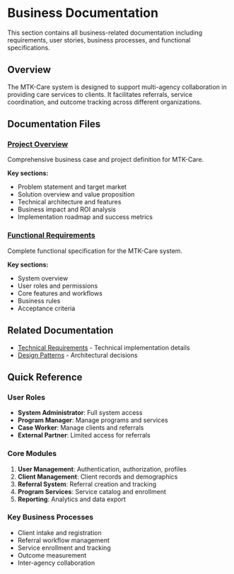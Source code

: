 # Business Documentation

This section contains all business-related documentation including requirements, user stories, business processes, and functional specifications.

## Overview

The MTK-Care system is designed to support multi-agency collaboration in providing care services to clients. It facilitates referrals, service coordination, and outcome tracking across different organizations.

## Documentation Files

### [Project Overview](./project-overview.md)
Comprehensive business case and project definition for MTK-Care.

**Key sections:**
- Problem statement and target market
- Solution overview and value proposition
- Technical architecture and features
- Business impact and ROI analysis
- Implementation roadmap and success metrics

### [Functional Requirements](./functional-requirements.md)
Complete functional specification for the MTK-Care system.

**Key sections:**
- System overview
- User roles and permissions
- Core features and workflows
- Business rules
- Acceptance criteria

## Related Documentation

- [Technical Requirements](../technical-requirements.md) - Technical implementation details
- [Design Patterns](../design-patterns.md) - Architectural decisions

## Quick Reference

### User Roles
- **System Administrator**: Full system access
- **Program Manager**: Manage programs and services
- **Case Worker**: Manage clients and referrals
- **External Partner**: Limited access for referrals

### Core Modules
1. **User Management**: Authentication, authorization, profiles
2. **Client Management**: Client records and demographics
3. **Referral System**: Referral creation and tracking
4. **Program Services**: Service catalog and enrollment
5. **Reporting**: Analytics and data export

### Key Business Processes
- Client intake and registration
- Referral workflow management
- Service enrollment and tracking
- Outcome measurement
- Inter-agency collaboration